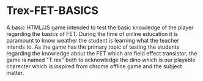 # Trex-FET-BASICS
A basic HTML/JS game intended to test the basic knowledge of the player regarding the basics of FET. During the time of online education it is paramount to know weather the student is learning what the teacher intends to.
As the game has the primary topic of testing the students regarding the knowledge about the FET which are field effect transistor, the game is named "T.rex" both to acknowledge the dino which is our playable charecter which is inspired from chrome offline game and the subject matter.
